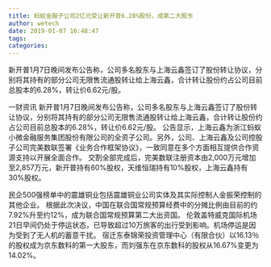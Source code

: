 ```yaml
---
title: 蚂蚁金服子公司2亿元受让新开普6.28%股份，成第二大股东
author: wetech
date: 2019-01-07 16:48:47
tags: 
categories: 
---
```

新开普1月7日晚间发布公告称，公司多名股东与上海云鑫签订了股份转让协议，分别将其持有的部分公司无限售流通股转让给上海云鑫，合计转让股份约占公司目前总股本的6.28%，转让价6.62元/股。
<!-- more -->
一财资讯
新开普1月7日晚间发布公告称，公司多名股东与上海云鑫签订了股份转让协议，分别将其持有的部分公司无限售流通股转让给上海云鑫，合计转让股份约占公司目前总股本的6.28%，转让价6.62元/股。
公告显示，上海云鑫为浙江蚂蚁小微金融服务集团股份有限公司的全资子公司。另外，公司、上海云鑫及公司控股子公司完美数联签署《业务合作框架协议》，一致同意在多个方面相互提供合作资源支持以开展全面合作。
交割全部完成后，完美数联注册资本由2,000万元增加至2,857万元，新开普持有60%股权，天维恒瑞持有10%股权，上海云鑫持有30%股权。
 
 
民企500强榜单中的震雄铜业包括震雄铜业公司实体及其实际控制人金振荣控制的其他企业。
根据此次决议，中国在联合国常规预算经费中的分摊比例由目前的约7.92%升至约12%，成为联合国常规预算第二大出资国。
伦敦盖特威克国际机场21日早间仍处于停运状态，已导致超过10万旅客的出行受到影响。机场停运是因为受到了无人机的蓄意干扰。
宿迁东泰锦荣投资管理中心（有限合伙）以16.13％的股权成为京东数科的第一大股东，而刘强东在京东数科的股权从16.67%变更为14.02%。
